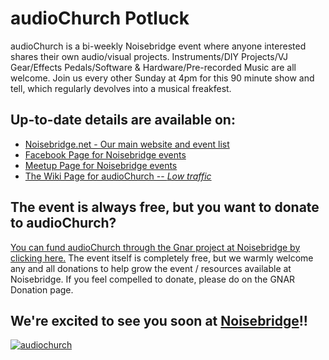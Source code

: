 # audioChurch Potluck
audioChurch is a bi-weekly Noisebridge event where anyone interested shares their own audio/visual projects.  Instruments/DIY Projects/VJ Gear/Effects Pedals/Software &amp; Hardware/Pre-recorded Music are all welcome.  Join us every other Sunday at 4pm for this 90 minute show and tell, which regularly devolves into a musical freakfest.

## Up-to-date details are available on:
- [Noisebridge.net - Our main website and event list](https://noisebridge.net)
- [Facebook Page for Noisebridge events](https://www.facebook.com/noisebridge/)
- [Meetup Page for Noisebridge events](https://www.meetup.com/noisebridge/)
- [The Wiki Page for audioChurch -- *Low traffic*](https://www.noisebridge.net/wiki/Audio_Church)

## The event is always free, but you want to donate to audioChurch?

[You can fund audioChurch through the Gnar project at Noisebridge by clicking here.](https://donate.noisebridge.net/projects/gnar)  The event itself is completely free, but we warmly welcome any and all donations to help grow the event / resources available at Noisebridge.  If you feel compelled to donate, please do on the GNAR Donation page.

## We're excited to see you soon at [Noisebridge](https://www.noisebridge.net/wiki/Noisebridge)!!
[![audiochurch](https://img.youtube.com/vi/iSIpgn7cCuY/0.jpg)](https://www.youtube.com/watch?v=iSIpgn7cCuY)

